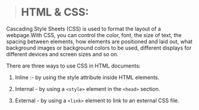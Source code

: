 > # HTML & CSS:

Cascading Style Sheets (CSS) is used to format the layout of a webpage.With CSS, you can control the color, font, the size of text, the spacing between elements, how elements are positioned and laid out, what background images or background colors to be used, different displays for different devices and screen sizes and so on.

There are three ways to use CSS in HTML documents:
1. Inline :- by using the style attribute inside HTML elements.

2. Internal - by using a `<style>` element in the `<head>` section.

3. External - by using a `<link>` element to link to an external CSS file.
